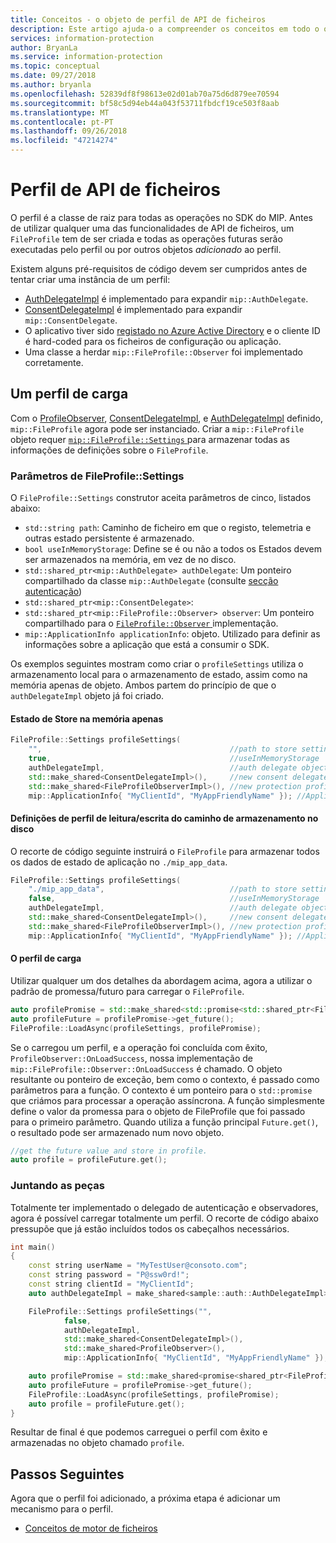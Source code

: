 ```yaml
---
title: Conceitos - o objeto de perfil de API de ficheiros
description: Este artigo ajuda-o a compreender os conceitos em todo o objeto de perfil do ficheiro, o que é criada durante a inicialização do aplicativo.
services: information-protection
author: BryanLa
ms.service: information-protection
ms.topic: conceptual
ms.date: 09/27/2018
ms.author: bryanla
ms.openlocfilehash: 52839df8f98613e02d01ab70a75d6d879ee70594
ms.sourcegitcommit: bf58c5d94eb44a043f53711fbdcf19ce503f8aab
ms.translationtype: MT
ms.contentlocale: pt-PT
ms.lasthandoff: 09/26/2018
ms.locfileid: "47214274"
---
```

# <a name="file-api-profile"></a>Perfil de API de ficheiros

O perfil é a classe de raiz para todas as operações no SDK do MIP. Antes de utilizar qualquer uma das funcionalidades de API de ficheiros, um `FileProfile` tem de ser criada e todas as operações futuras serão executadas pelo perfil ou por outros objetos *adicionado* ao perfil.

Existem alguns pré-requisitos de código devem ser cumpridos antes de tentar criar uma instância de um perfil:

- [AuthDelegateImpl]() é implementado para expandir `mip::AuthDelegate`.
- [ConsentDelegateImpl]() é implementado para expandir `mip::ConsentDelegate`.
- O aplicativo tiver sido [registado no Azure Active Directory]() e o cliente ID é hard-coded para os ficheiros de configuração ou aplicação. 
- Uma classe a herdar `mip::FileProfile::Observer` foi implementado corretamente.

## <a name="load-a-profile"></a>Um perfil de carga

Com o [ProfileObserver](), [ConsentDelegateImpl](), e [AuthDelegateImpl]() definido, `mip::FileProfile` agora pode ser instanciado. Criar a `mip::FileProfile` objeto requer [ `mip::FileProfile::Settings` ](reference/class_mip_fileprofile_settings.md) para armazenar todas as informações de definições sobre o `FileProfile`.

### <a name="fileprofilesettings-parameters"></a>Parâmetros de FileProfile::Settings

O `FileProfile::Settings` construtor aceita parâmetros de cinco, listados abaixo:

- `std::string path`: Caminho de ficheiro em que o registo, telemetria e outras estado persistente é armazenado.
- `bool useInMemoryStorage`: Define se é ou não a todos os Estados devem ser armazenados na memória, em vez de no disco.
- `std::shared_ptr<mip::AuthDelegate> authDelegate`: Um ponteiro compartilhado da classe `mip::AuthDelegate` (consulte [secção autenticação]())
- `std::shared_ptr<mip::ConsentDelegate>`: 
- `std::shared_ptr<mip::FileProfile::Observer> observer`: Um ponteiro compartilhado para o [ `FileProfile::Observer` ]() implementação.
- `mip::ApplicationInfo applicationInfo`: objeto. Utilizado para definir as informações sobre a aplicação que está a consumir o SDK.

Os exemplos seguintes mostram como criar o `profileSettings` utiliza o armazenamento local para o armazenamento de estado, assim como na memória apenas de objeto. Ambos partem do princípio de que o `authDelegateImpl` objeto já foi criado.

#### <a name="store-state-in-memory-only"></a>Estado de Store na memória apenas

```cpp
FileProfile::Settings profileSettings(
    "",                                          //path to store settings
    true,                                        //useInMemoryStorage
    authDelegateImpl,                            //auth delegate object
    std::make_shared<ConsentDelegateImpl>(),     //new consent delegate
    std::make_shared<FileProfileObserverImpl>(), //new protection profile observer
    mip::ApplicationInfo{ "MyClientId", "MyAppFriendlyName" }); //ApplicationInfo object
```

#### <a name="readwrite-profile-settings-from-storage-path-on-disk"></a>Definições de perfil de leitura/escrita do caminho de armazenamento no disco

O recorte de código seguinte instruirá o `FileProfile` para armazenar todos os dados de estado de aplicação no `./mip_app_data`.

```cpp
FileProfile::Settings profileSettings(
    "./mip_app_data",                            //path to store settings
    false,                                       //useInMemoryStorage
    authDelegateImpl,                            //auth delegate object
    std::make_shared<ConsentDelegateImpl>(),     //new consent delegate
    std::make_shared<FileProfileObserverImpl>(), //new protection profile observer
    mip::ApplicationInfo{ "MyClientId", "MyAppFriendlyName" }); //ApplicationInfo object
```

#### <a name="load-the-profile"></a>O perfil de carga

Utilizar qualquer um dos detalhes da abordagem acima, agora a utilizar o padrão de promessa/futuro para carregar o `FileProfile`.

```cpp
auto profilePromise = std::make_shared<std::promise<std::shared_ptr<FileProfile>>>();
auto profileFuture = profilePromise->get_future();
FileProfile::LoadAsync(profileSettings, profilePromise);
```

Se o carregou um perfil, e a operação foi concluída com êxito, `ProfileObserver::OnLoadSuccess`, nossa implementação de `mip::FileProfile::Observer::OnLoadSuccess` é chamado. O objeto resultante ou ponteiro de exceção, bem como o contexto, é passado como parâmetros para a função. O contexto é um ponteiro para o `std::promise` que criámos para processar a operação assíncrona. A função simplesmente define o valor da promessa para o objeto de FileProfile que foi passado para o primeiro parâmetro. Quando utiliza a função principal `Future.get()`, o resultado pode ser armazenado num novo objeto.

```cpp
//get the future value and store in profile. 
auto profile = profileFuture.get();
```

### <a name="putting-it-together"></a>Juntando as peças

Totalmente ter implementado o delegado de autenticação e observadores, agora é possível carregar totalmente um perfil. O recorte de código abaixo pressupõe que já estão incluídos todos os cabeçalhos necessários.

```cpp
int main()
{
    const string userName = "MyTestUser@consoto.com";
    const string password = "P@ssw0rd!";
    const string clientId = "MyClientId";
    auto authDelegateImpl = make_shared<sample::auth::AuthDelegateImpl>(userName, password, clientId);

    FileProfile::Settings profileSettings("",
            false,
            authDelegateImpl,
            std::make_shared<ConsentDelegateImpl>(),
            std::make_shared<ProfileObserver>(),
            mip::ApplicationInfo{ "MyClientId", "MyAppFriendlyName" });

    auto profilePromise = std::make_shared<promise<shared_ptr<FileProfile>>>();
    auto profileFuture = profilePromise->get_future();
    FileProfile::LoadAsync(profileSettings, profilePromise);
    auto profile = profileFuture.get();
}
```

Resultar de final é que podemos carreguei o perfil com êxito e armazenadas no objeto chamado `profile`.

## <a name="next-steps"></a>Passos Seguintes

Agora que o perfil foi adicionado, a próxima etapa é adicionar um mecanismo para o perfil. 

- [Conceitos de motor de ficheiros](concept-profile-engine-file-engine-cpp.md)